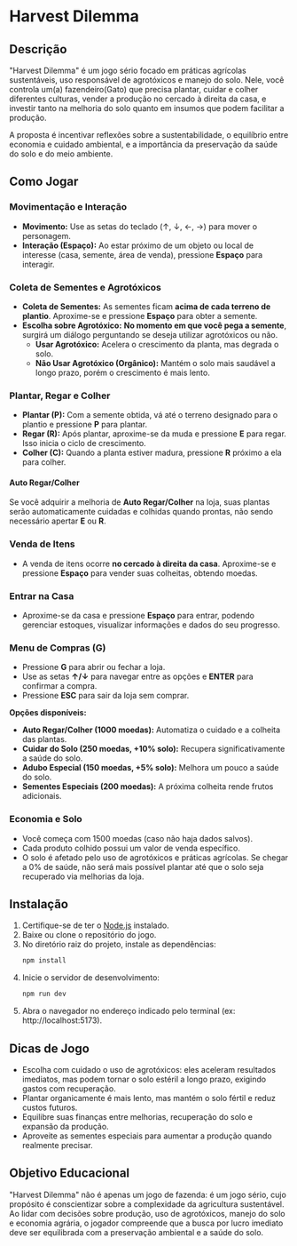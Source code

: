 # Harvest Dilemma

## Descrição

"Harvest Dilemma" é um jogo sério focado em práticas agrícolas sustentáveis, uso responsável de agrotóxicos e manejo do solo. Nele, você controla um(a) fazendeiro(Gato) que precisa plantar, cuidar e colher diferentes culturas, vender a produção no cercado à direita da casa, e investir tanto na melhoria do solo quanto em insumos que podem facilitar a produção.

A proposta é incentivar reflexões sobre a sustentabilidade, o equilíbrio entre economia e cuidado ambiental, e a importância da preservação da saúde do solo e do meio ambiente.

## Como Jogar

### Movimentação e Interação

- **Movimento:** Use as setas do teclado (↑, ↓, ←, →) para mover o personagem.
- **Interação (Espaço):** Ao estar próximo de um objeto ou local de interesse (casa, semente, área de venda), pressione **Espaço** para interagir.

### Coleta de Sementes e Agrotóxicos

- **Coleta de Sementes:** As sementes ficam **acima de cada terreno de plantio**. Aproxime-se e pressione **Espaço** para obter a semente.
- **Escolha sobre Agrotóxico:** **No momento em que você pega a semente**, surgirá um diálogo perguntando se deseja utilizar agrotóxicos ou não.
  - **Usar Agrotóxico:** Acelera o crescimento da planta, mas degrada o solo.
  - **Não Usar Agrotóxico (Orgânico):** Mantém o solo mais saudável a longo prazo, porém o crescimento é mais lento.

### Plantar, Regar e Colher

- **Plantar (P):** Com a semente obtida, vá até o terreno designado para o plantio e pressione **P** para plantar.
- **Regar (R):** Após plantar, aproxime-se da muda e pressione **E** para regar. Isso inicia o ciclo de crescimento.
- **Colher (C):** Quando a planta estiver madura, pressione **R** próximo a ela para colher.

#### Auto Regar/Colher

Se você adquirir a melhoria de **Auto Regar/Colher** na loja, suas plantas serão automaticamente cuidadas e colhidas quando prontas, não sendo necessário apertar **E** ou **R**.

### Venda de Itens

- A venda de itens ocorre **no cercado à direita da casa**. Aproxime-se e pressione **Espaço** para vender suas colheitas, obtendo moedas.

### Entrar na Casa

- Aproxime-se da casa e pressione **Espaço** para entrar, podendo gerenciar estoques, visualizar informações e dados do seu progresso.

### Menu de Compras (G)

- Pressione **G** para abrir ou fechar a loja.
- Use as setas **↑/↓** para navegar entre as opções e **ENTER** para confirmar a compra.
- Pressione **ESC** para sair da loja sem comprar.

**Opções disponíveis:**

- **Auto Regar/Colher (1000 moedas):** Automatiza o cuidado e a colheita das plantas.
- **Cuidar do Solo (250 moedas, +10% solo):** Recupera significativamente a saúde do solo.
- **Adubo Especial (150 moedas, +5% solo):** Melhora um pouco a saúde do solo.
- **Sementes Especiais (200 moedas):** A próxima colheita rende frutos adicionais.

### Economia e Solo

- Você começa com 1500 moedas (caso não haja dados salvos).
- Cada produto colhido possui um valor de venda específico.
- O solo é afetado pelo uso de agrotóxicos e práticas agrícolas. Se chegar a 0% de saúde, não será mais possível plantar até que o solo seja recuperado via melhorias da loja.

## Instalação

1. Certifique-se de ter o [Node.js](https://nodejs.org/) instalado.
2. Baixe ou clone o repositório do jogo.
3. No diretório raiz do projeto, instale as dependências:
   ```bash
   npm install
   ```
4. Inicie o servidor de desenvolvimento:
   ```bash
   npm run dev
   ```
5. Abra o navegador no endereço indicado pelo terminal (ex: http://localhost:5173).

## Dicas de Jogo

- Escolha com cuidado o uso de agrotóxicos: eles aceleram resultados imediatos, mas podem tornar o solo estéril a longo prazo, exigindo gastos com recuperação.
- Plantar organicamente é mais lento, mas mantém o solo fértil e reduz custos futuros.
- Equilibre suas finanças entre melhorias, recuperação do solo e expansão da produção.
- Aproveite as sementes especiais para aumentar a produção quando realmente precisar.

## Objetivo Educacional

"Harvest Dilemma" não é apenas um jogo de fazenda: é um jogo sério, cujo propósito é conscientizar sobre a complexidade da agricultura sustentável. Ao lidar com decisões sobre produção, uso de agrotóxicos, manejo do solo e economia agrária, o jogador compreende que a busca por lucro imediato deve ser equilibrada com a preservação ambiental e a saúde do solo.
